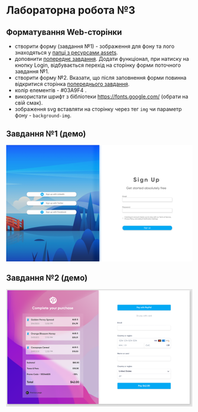 # Лабораторна робота №3
## Форматування Web-сторінки

- створити форму (завдання №1) - зображення для фону та лого знаходяться у [папці з ресурсами assets](./assects/). 
- доповнити [попереднє завдання](../l2/). Додати функціонал, при натиску на кнопку Login, відбувається перехід на сторінку форми поточного завдання №1. 
- створити форму №2. Вказати, що після заповнення форми повинна відкритися сторінка [попереднього завдання](../l2/). 
- колір елементів - #03A9F4 .
- використати шрифт з бібліотеки https://fonts.google.com/ (обрати на свій смак).
- зображення svg вставляти на сторінку через тег `img` чи параметр фону - `background-img`. 


## Завдання №1 (демо)
![Завдання](task.png)

## Завдання №2 (демо)
![Завдання](task2.png)